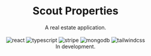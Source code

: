 <div align="center">
  <h1 align="center">Scout Properties</h1>
  <div align="center">
    A real estate application.
  </div>
  <br />
  <div>
    <img src="https://img.shields.io/badge/-React-black?style=for-the-badge&logoColor=white&logo=react&color=5399b7"alt="react" />
    <img src="https://img.shields.io/badge/-TypeScript-black?style=for-the-badge&logoColor=white&logo=typescript&color=3178C6" alt="typescript" />
    <img src="https://img.shields.io/badge/-Stripe-black?style=for-the-badge&logoColor=white&logo=stripe&color=008CDD" alt="stripe" />
    <img src="https://img.shields.io/badge/-MongoDB-black?style=for-the-badge&logoColor=white&logo=mongodb&color=47A248" alt="mongodb" />
    <img src="https://img.shields.io/badge/-Tailwind_CSS-black?style=for-the-badge&logoColor=white&logo=tailwindcss&color=06B6D4" alt="tailwindcss" />
  </div>
</div>

<div align="center">
  In development.
</div>
<br />
